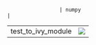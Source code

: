                     | numpy                                                                                                                                                              |
|                    |                                                                                                                                                                    |
|:-------------------|:-------------------------------------------------------------------------------------------------------------------------------------------------------------------|
| test_to_ivy_module | <a href="https://github.com/unifyai/ivy/actions/runs/3583520790" rel="noopener noreferrer" target="_blank"><img src=https://img.shields.io/badge/-failure-red></a> |
